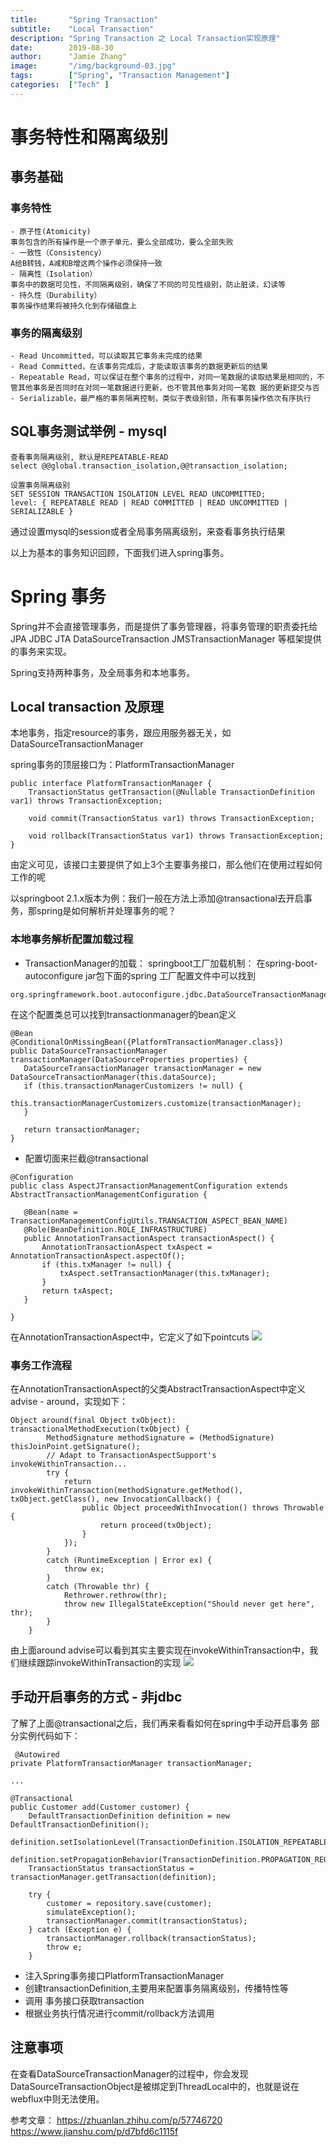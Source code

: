 ```yaml
---
title:       "Spring Transaction"
subtitle:    "Local Transaction"
description: "Spring Transaction 之 Local Transaction实现原理"
date:        2019-08-30
author:      "Jamie Zhang"
image:       "/img/background-03.jpg"
tags:        ["Spring", "Transaction Management"]
categories:  ["Tech" ]
---
```

# 事务特性和隔离级别
## 事务基础
### 事务特性
    - 原子性(Atomicity)
    事务包含的所有操作是一个原子单元，要么全部成功，要么全部失败
    - 一致性（Consistency）
    A给B转钱，A减和B增这两个操作必须保持一致
    - 隔离性（Isolation）
    事务中的数据可见性，不同隔离级别，确保了不同的可见性级别，防止脏读，幻读等
    - 持久性（Durability）
    事务操作结果将被持久化到存储磁盘上
### 事务的隔离级别
    - Read Uncommitted，可以读取其它事务未完成的结果
    - Read Committed，在该事务完成后，才能读取该事务的数据更新后的结果
    - Repeatable Read，可以保证在整个事务的过程中，对同一笔数据的读取结果是相同的，不管其他事务是否同时在对同一笔数据进行更新，也不管其他事务对同一笔数 据的更新提交与否
    - Serializable，最严格的事务隔离控制，类似于表级别锁，所有事务操作依次有序执行
## SQL事务测试举例 - mysql
    查看事务隔离级别, 默认是REPEATABLE-READ
    select @@global.transaction_isolation,@@transaction_isolation; 
    
    设置事务隔离级别
    SET SESSION TRANSACTION ISOLATION LEVEL READ UNCOMMITTED;
    level: { REPEATABLE READ | READ COMMITTED | READ UNCOMMITTED | SERIALIZABLE }
通过设置mysql的session或者全局事务隔离级别，来查看事务执行结果


以上为基本的事务知识回顾，下面我们进入spring事务。
# Spring 事务
Spring并不会直接管理事务，而是提供了事务管理器，将事务管理的职责委托给JPA JDBC JTA DataSourceTransaction JMSTransactionManager 等框架提供的事务来实现。

Spring支持两种事务，及全局事务和本地事务。
## Local transaction 及原理
本地事务，指定resource的事务，跟应用服务器无关，如DataSourceTransactionManager

spring事务的顶层接口为：PlatformTransactionManager
```
public interface PlatformTransactionManager {
    TransactionStatus getTransaction(@Nullable TransactionDefinition var1) throws TransactionException;

    void commit(TransactionStatus var1) throws TransactionException;

    void rollback(TransactionStatus var1) throws TransactionException;
}
```
由定义可见，该接口主要提供了如上3个主要事务接口，那么他们在使用过程如何工作的呢

以springboot 2.1.x版本为例：我们一般在方法上添加@transactional去开启事务，那spring是如何解析并处理事务的呢？
### 本地事务解析配置加载过程
 - TransactionManager的加载：
  springboot工厂加载机制： 在spring-boot-autoconfigure jar包下面的spring 工厂配置文件中可以找到  
 ```
 org.springframework.boot.autoconfigure.jdbc.DataSourceTransactionManagerAutoConfiguration
 ```
 在这个配置类总可以找到transactionmanager的bean定义
 ```
@Bean
@ConditionalOnMissingBean({PlatformTransactionManager.class})
public DataSourceTransactionManager transactionManager(DataSourceProperties properties) {
    DataSourceTransactionManager transactionManager = new DataSourceTransactionManager(this.dataSource);
    if (this.transactionManagerCustomizers != null) {
        this.transactionManagerCustomizers.customize(transactionManager);
    }

    return transactionManager;
}
 ```
 - 配置切面来拦截@transactional
 ```
@Configuration
public class AspectJTransactionManagementConfiguration extends AbstractTransactionManagementConfiguration {

    @Bean(name = TransactionManagementConfigUtils.TRANSACTION_ASPECT_BEAN_NAME)
    @Role(BeanDefinition.ROLE_INFRASTRUCTURE)
    public AnnotationTransactionAspect transactionAspect() {
        AnnotationTransactionAspect txAspect = AnnotationTransactionAspect.aspectOf();
        if (this.txManager != null) {
            txAspect.setTransactionManager(this.txManager);
        }
        return txAspect;
    }

}
 ```  
在AnnotationTransactionAspect中，它定义了如下pointcuts
 ![](/img/2019-08-30-spring-local-transaction/txn-pointcut.png)

### 事务工作流程
在AnnotationTransactionAspect的父类AbstractTransactionAspect中定义advise - around，实现如下：
```
Object around(final Object txObject): transactionalMethodExecution(txObject) {
        MethodSignature methodSignature = (MethodSignature) thisJoinPoint.getSignature();
        // Adapt to TransactionAspectSupport's invokeWithinTransaction...
        try {
            return invokeWithinTransaction(methodSignature.getMethod(), txObject.getClass(), new InvocationCallback() {
                public Object proceedWithInvocation() throws Throwable {
                    return proceed(txObject);
                }
            });
        }
        catch (RuntimeException | Error ex) {
            throw ex;
        }
        catch (Throwable thr) {
            Rethrower.rethrow(thr);
            throw new IllegalStateException("Should never get here", thr);
        }
    }
```
由上面around advise可以看到其实主要实现在invokeWithinTransaction中，我们继续跟踪invokeWithinTransaction的实现
![](/img/2019-08-30-spring-local-transaction/txn-aspect-working-model.png)
## 手动开启事务的方式 - 非jdbc
了解了上面@transactional之后，我们再来看看如何在spring中手动开启事务
部分实例代码如下：
```
 @Autowired
private PlatformTransactionManager transactionManager;

...

@Transactional
public Customer add(Customer customer) {
    DefaultTransactionDefinition definition = new DefaultTransactionDefinition();
    definition.setIsolationLevel(TransactionDefinition.ISOLATION_REPEATABLE_READ);
    definition.setPropagationBehavior(TransactionDefinition.PROPAGATION_REQUIRED);
    TransactionStatus transactionStatus = transactionManager.getTransaction(definition);

    try {
        customer = repository.save(customer);
        simulateException();
        transactionManager.commit(transactionStatus);
    } catch (Exception e) {
        transactionManager.rollback(transactionStatus);
        throw e;
    }
```
 - 注入Spring事务接口PlatformTransactionManager
 - 创建transactionDefinition,主要用来配置事务隔离级别，传播特性等
 - 调用 事务接口获取transaction
 - 根据业务执行情况进行commit/rollback方法调用

## 注意事项
在查看DataSourceTransactionManager的过程中，你会发现DataSourceTransactionObject是被绑定到ThreadLocal中的，也就是说在webflux中则无法使用。  

参考文章：
https://zhuanlan.zhihu.com/p/57746720  
https://www.jianshu.com/p/d7bfd6c1115f  





